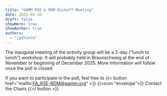 ```yaml
---
title: "GAMM RSE & RDM Kickoff Meeting"
date: 2025-05-16
draft: false
showHero: true
showAuthor: true
authors:
  - "jpthiele"
---
```


The inaugural meeting of the activity group will be a 2-day ("lunch to lunch") workshop. 
It will probably held in Braunschweig at the end of November or beginning of December 2025.
More information will follow once the poll is closed.

If you want to participate in the poll, feel free to
{{< button href="mailto:FA_RSE-RDM@gamm.org" >}}
{{<icon "envelope">}} Contact the Chairs
{{</ button >}}
